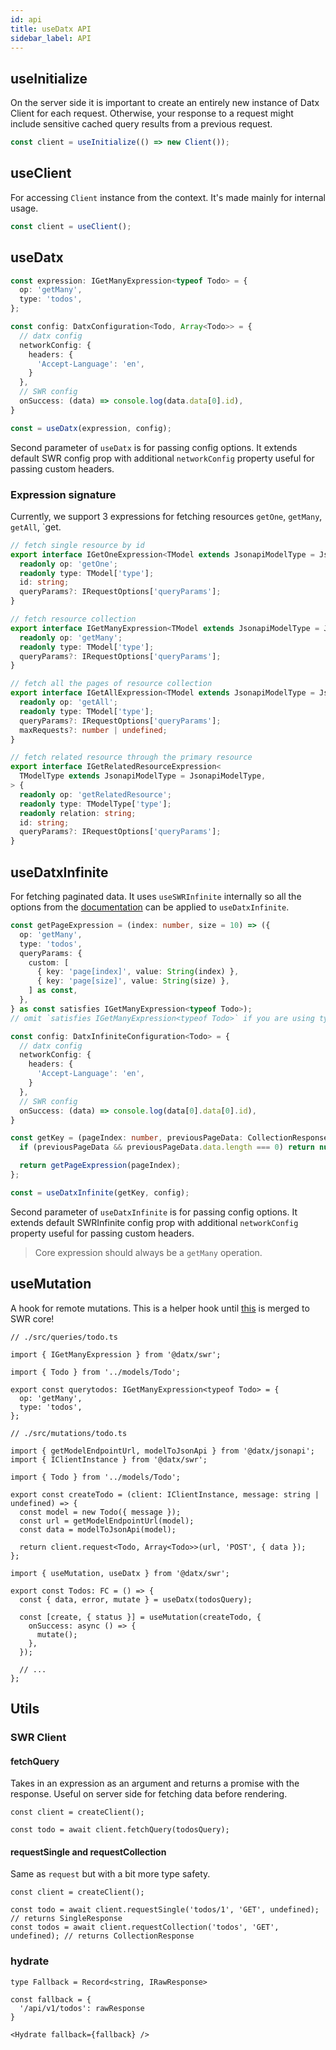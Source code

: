 ```yaml
---
id: api
title: useDatx API
sidebar_label: API
---
```


## useInitialize

On the server side it is important to create an entirely new instance of Datx Client for each request.
Otherwise, your response to a request might include sensitive cached query results from a previous request.

```ts
const client = useInitialize(() => new Client());
```

## useClient

For accessing `Client` instance from the context. It's made mainly for internal usage.

```ts
const client = useClient();
```

## useDatx

```ts
const expression: IGetManyExpression<typeof Todo> = {
  op: 'getMany',
  type: 'todos',
};

const config: DatxConfiguration<Todo, Array<Todo>> = {
  // datx config
  networkConfig: {
    headers: {
      'Accept-Language': 'en',
    }
  },
  // SWR config
  onSuccess: (data) => console.log(data.data[0].id),
}

const = useDatx(expression, config);
```

Second parameter of `useDatx` is for passing config options. It extends default SWR config prop with additional `networkConfig` property useful for passing custom headers.

### Expression signature

Currently, we support 3 expressions for fetching resources `getOne`, `getMany`, `getAll`, `get.

```ts
// fetch single resource by id
export interface IGetOneExpression<TModel extends JsonapiModelType = JsonapiModelType> {
  readonly op: 'getOne';
  readonly type: TModel['type'];
  id: string;
  queryParams?: IRequestOptions['queryParams'];
}

// fetch resource collection
export interface IGetManyExpression<TModel extends JsonapiModelType = JsonapiModelType> {
  readonly op: 'getMany';
  readonly type: TModel['type'];
  queryParams?: IRequestOptions['queryParams'];
}

// fetch all the pages of resource collection
export interface IGetAllExpression<TModel extends JsonapiModelType = JsonapiModelType> {
  readonly op: 'getAll';
  readonly type: TModel['type'];
  queryParams?: IRequestOptions['queryParams'];
  maxRequests?: number | undefined;
}

// fetch related resource through the primary resource
export interface IGetRelatedResourceExpression<
  TModelType extends JsonapiModelType = JsonapiModelType,
> {
  readonly op: 'getRelatedResource';
  readonly type: TModelType['type'];
  readonly relation: string;
  id: string;
  queryParams?: IRequestOptions['queryParams'];
}
```

## useDatxInfinite

For fetching paginated data. It uses `useSWRInfinite` internally so all the options from the [documentation](https://swr.vercel.app/docs/pagination#useswrinfinite) can be applied to `useDatxInfinite`.

```ts
const getPageExpression = (index: number, size = 10) => ({
  op: 'getMany',
  type: 'todos',
  queryParams: {
    custom: [
      { key: 'page[index]', value: String(index) },
      { key: 'page[size]', value: String(size) },
    ] as const,
  },
} as const satisfies IGetManyExpression<typeof Todo>);
// omit `satisfies IGetManyExpression<typeof Todo>` if you are using typescript < 4.9

const config: DatxInfiniteConfiguration<Todo> = {
  // datx config
  networkConfig: {
    headers: {
      'Accept-Language': 'en',
    }
  },
  // SWR config
  onSuccess: (data) => console.log(data[0].data[0].id),
}

const getKey = (pageIndex: number, previousPageData: CollectionResponse) => {
  if (previousPageData && previousPageData.data.length === 0) return null;

  return getPageExpression(pageIndex);
};

const = useDatxInfinite(getKey, config);
```

Second parameter of `useDatxInfinite` is for passing config options. It extends default SWRInfinite config prop with additional `networkConfig` property useful for passing custom headers.

> Core expression should always be a `getMany` operation.

## useMutation

A hook for remote mutations.
This is a helper hook until [this](https://github.com/vercel/swr/pull/1450) is merged to SWR core!

```tsx
// ./src/queries/todo.ts

import { IGetManyExpression } from '@datx/swr';

import { Todo } from '../models/Todo';

export const querytodos: IGetManyExpression<typeof Todo> = {
  op: 'getMany',
  type: 'todos',
};
```

```tsx
// ./src/mutations/todo.ts

import { getModelEndpointUrl, modelToJsonApi } from '@datx/jsonapi';
import { IClientInstance } from '@datx/swr';

import { Todo } from '../models/Todo';

export const createTodo = (client: IClientInstance, message: string | undefined) => {
  const model = new Todo({ message });
  const url = getModelEndpointUrl(model);
  const data = modelToJsonApi(model);

  return client.request<Todo, Array<Todo>>(url, 'POST', { data });
};
```

```tsx
import { useMutation, useDatx } from '@datx/swr';

export const Todos: FC = () => {
  const { data, error, mutate } = useDatx(todosQuery);

  const [create, { status }] = useMutation(createTodo, {
    onSuccess: async () => {
      mutate();
    },
  });

  // ...
};
```

## Utils

### SWR Client

#### fetchQuery

Takes in an expression as an argument and returns a promise with the response. Useful on server side for fetching data before rendering.

```tsx
const client = createClient();

const todo = await client.fetchQuery(todosQuery);
```

#### requestSingle and requestCollection

Same as `request` but with a bit more type safety.

```tsx
const client = createClient();

const todo = await client.requestSingle('todos/1', 'GET', undefined); // returns SingleResponse
const todos = await client.requestCollection('todos', 'GET', undefined); // returns CollectionResponse
```

### hydrate

```tsx
type Fallback = Record<string, IRawResponse>

const fallback = {
  '/api/v1/todos': rawResponse
}

<Hydrate fallback={fallback} />
```
